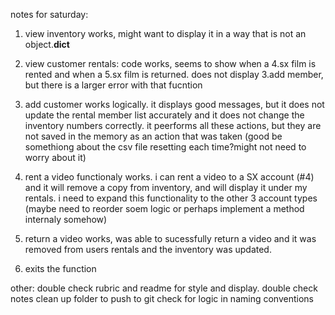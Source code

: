 notes for saturday:

1. view inventory works, might want to display it in a way that is not an object.__dict__

2. view customer rentals: code works, seems to show when a 4.sx film is rented and when a 5.sx film is returned. does not display 3.add member, but there is a larger error with that fucntion

3. add customer works logically. it displays good messages, but it does not update the rental member list accurately and it does not change the inventory numbers correctly. it peerforms all these actions, but they are not saved in the memory as an action that was taken (good be somethiong about the csv file resetting each time?might not need to worry about it)

4. rent a video functionaly works. i can rent a video to a SX account (#4) and it will remove a copy from inventory, and will display it under my rentals. i need to expand this functionality to the other 3 account types (maybe need to reorder soem logic or perhaps implement a method internaly somehow)

5. return a video works, was able to sucessfully return a video and it was removed from users rentals and the inventory was updated.

6. exits the function

other:
double check rubric and readme for style and display.
double check notes
clean up folder to push to git
check for logic in naming conventions